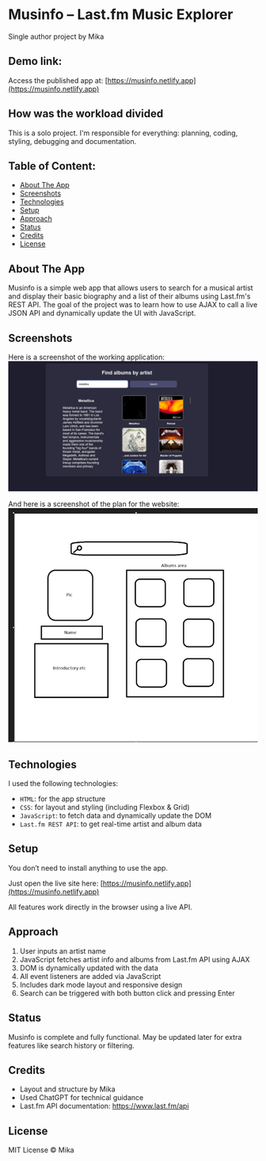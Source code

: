 
# Musinfo – Last.fm Music Explorer
Single author project by Mika

## Demo link:
Access the published app at: [https://musinfo.netlify.app](https://musinfo.netlify.app)

## How was the workload divided
This is a solo project. I'm responsible for everything: planning, coding, styling, debugging and documentation.

## Table of Content:

- [About The App](#about-the-app)
- [Screenshots](#screenshots)
- [Technologies](#technologies)
- [Setup](#setup)
- [Approach](#approach)
- [Status](#status)
- [Credits](#credits)
- [License](#license)

## About The App
Musinfo is a simple web app that allows users to search for a musical artist and display their basic biography and a list of their albums using Last.fm's REST API. The goal of the project was to learn how to use AJAX to call a live JSON API and dynamically update the UI with JavaScript.

## Screenshots
Here is a screenshot of the working application:  
![App Screenshot](musinfo.png)

And here is a screenshot of the plan for the website:  
![Plan Screenshot](plan.png)

## Technologies
I used the following technologies:
- `HTML`: for the app structure
- `CSS`: for layout and styling (including Flexbox & Grid)
- `JavaScript`: to fetch data and dynamically update the DOM
- `Last.fm REST API`: to get real-time artist and album data

## Setup
You don’t need to install anything to use the app.

Just open the live site here:
[https://musinfo.netlify.app](https://musinfo.netlify.app)

All features work directly in the browser using a live API.

## Approach
1. User inputs an artist name
2. JavaScript fetches artist info and albums from Last.fm API using AJAX
3. DOM is dynamically updated with the data
4. All event listeners are added via JavaScript
5. Includes dark mode layout and responsive design
6. Search can be triggered with both button click and pressing Enter

## Status
Musinfo is complete and fully functional. May be updated later for extra features like search history or filtering.

## Credits
- Layout and structure by Mika
- Used ChatGPT for technical guidance
- Last.fm API documentation: https://www.last.fm/api

## License
MIT License © Mika
